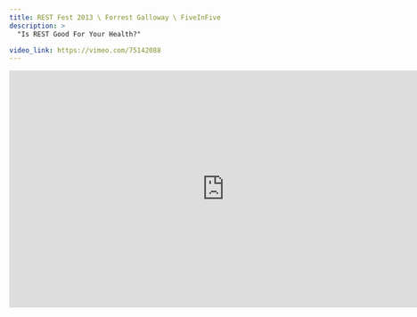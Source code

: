 ```yaml
---
title: REST Fest 2013 \ Forrest Galloway \ FiveInFive
description: >
  "Is REST Good For Your Health?"

video_link: https://vimeo.com/75142088
---
```

<iframe src="https://player.vimeo.com/video/75142088?title=0&byline=0&portrait=0&badge=0&autopause=0&player_id=0" width="772" height="426" frameborder="0" title="REST Fest 2013 \ Forrest Galloway \ FiveInFive" webkitallowfullscreen mozallowfullscreen allowfullscreen></iframe>